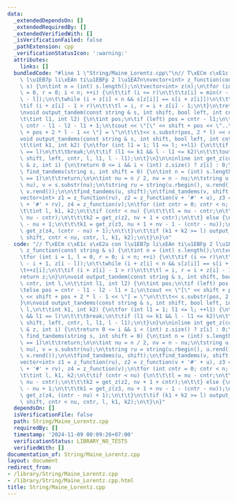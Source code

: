 ```yaml
---
data:
  _extendedDependsOn: []
  _extendedRequiredBy: []
  _extendedVerifiedWith: []
  _isVerificationFailed: false
  _pathExtension: cpp
  _verificationStatusIcon: ':warning:'
  attributes:
    links: []
  bundledCode: "#line 1 \"String/Maine_Lorentz.cpp\"\n// T\xECm c\xE1c x\xE2u con\
    \ l\u1EB7p li\xEAn ti\u1EBFp 2 l\u1EA7n\nvector<int> z_function(const string &\
    \ s) {\n\tint n = (int) s.length();\n\tvector<int> z(n);\n\tfor (int i = 1, l\
    \ = 0, r = 0; i < n; ++i) {\n\t\tif (i <= r)\n\t\t\tz[i] = min(r - i + 1, z[i\
    \ - l]);\n\t\twhile (i + z[i] < n && s[z[i]] == s[i + z[i]])\n\t\t\t++z[i];\n\t\
    \tif (i + z[i] - 1 > r)\n\t\t\tl = i, r = i + z[i] - 1;\n\t}\n\treturn z;\n}\n\
    \nvoid output_tandem(const string & s, int shift, bool left, int cntr, int l,\n\
    \t\tint l1, int l2) {\n\tint pos;\n\tif (left) pos = cntr - l1;\n\telse pos =\
    \ cntr - l1 - l2 - l1 + 1;\n\tcout << \"[\" << shift + pos << \"..\" << shift\
    \ + pos + 2 * l - 1 << \"] = \"\n\t\t\t<< s.substr(pos, 2 * l) << endl;\n}\n\n\
    void output_tandems(const string & s, int shift, bool left, int cntr, int l,\n\
    \t\tint k1, int k2) {\n\tfor (int l1 = 1; l1 <= l; ++l1) {\n\t\tif (left && l1\
    \ == l)\n\t\t\tbreak;\n\t\tif (l1 <= k1 && l - l1 <= k2)\n\t\t\toutput_tandem(s,\
    \ shift, left, cntr, l, l1, l - l1);\n\t}\n}\n\ninline int get_z(const vector<int>\
    \ & z, int i) {\n\treturn 0 <= i && i < (int) z.size() ? z[i] : 0;\n}\n\nvoid\
    \ find_tandems(string s, int shift = 0) {\n\tint n = (int) s.length();\n\tif (n\
    \ == 1)\n\t\treturn;\n\n\tint nu = n / 2, nv = n - nu;\n\tstring u = s.substr(0,\
    \ nu), v = s.substr(nu);\n\tstring ru = string(u.rbegin(), u.rend()), rv = string(v.rbegin(),\
    \ v.rend());\n\n\tfind_tandems(u, shift);\n\tfind_tandems(v, shift + nu);\n\n\t\
    vector<int> z1 = z_function(ru), z2 = z_function(v + '#' + u), z3 =\n\t\t\tz_function(ru\
    \ + '#' + rv), z4 = z_function(v);\n\tfor (int cntr = 0; cntr < n; ++cntr) {\n\
    \t\tint l, k1, k2;\n\t\tif (cntr < nu) {\n\t\t\tl = nu - cntr;\n\t\t\tk1 = get_z(z1,\
    \ nu - cntr);\n\t\t\tk2 = get_z(z2, nv + 1 + cntr);\n\t\t} else {\n\t\t\tl = cntr\
    \ - nu + 1;\n\t\t\tk1 = get_z(z3, nu + 1 + nv - 1 - (cntr - nu));\n\t\t\tk2 =\
    \ get_z(z4, (cntr - nu) + 1);\n\t\t}\n\t\tif (k1 + k2 >= l) output_tandems(s,\
    \ shift, cntr < nu, cntr, l, k1, k2);\n\t}\n}\n"
  code: "// T\xECm c\xE1c x\xE2u con l\u1EB7p li\xEAn ti\u1EBFp 2 l\u1EA7n\nvector<int>\
    \ z_function(const string & s) {\n\tint n = (int) s.length();\n\tvector<int> z(n);\n\
    \tfor (int i = 1, l = 0, r = 0; i < n; ++i) {\n\t\tif (i <= r)\n\t\t\tz[i] = min(r\
    \ - i + 1, z[i - l]);\n\t\twhile (i + z[i] < n && s[z[i]] == s[i + z[i]])\n\t\t\
    \t++z[i];\n\t\tif (i + z[i] - 1 > r)\n\t\t\tl = i, r = i + z[i] - 1;\n\t}\n\t\
    return z;\n}\n\nvoid output_tandem(const string & s, int shift, bool left, int\
    \ cntr, int l,\n\t\tint l1, int l2) {\n\tint pos;\n\tif (left) pos = cntr - l1;\n\
    \telse pos = cntr - l1 - l2 - l1 + 1;\n\tcout << \"[\" << shift + pos << \"..\"\
    \ << shift + pos + 2 * l - 1 << \"] = \"\n\t\t\t<< s.substr(pos, 2 * l) << endl;\n\
    }\n\nvoid output_tandems(const string & s, int shift, bool left, int cntr, int\
    \ l,\n\t\tint k1, int k2) {\n\tfor (int l1 = 1; l1 <= l; ++l1) {\n\t\tif (left\
    \ && l1 == l)\n\t\t\tbreak;\n\t\tif (l1 <= k1 && l - l1 <= k2)\n\t\t\toutput_tandem(s,\
    \ shift, left, cntr, l, l1, l - l1);\n\t}\n}\n\ninline int get_z(const vector<int>\
    \ & z, int i) {\n\treturn 0 <= i && i < (int) z.size() ? z[i] : 0;\n}\n\nvoid\
    \ find_tandems(string s, int shift = 0) {\n\tint n = (int) s.length();\n\tif (n\
    \ == 1)\n\t\treturn;\n\n\tint nu = n / 2, nv = n - nu;\n\tstring u = s.substr(0,\
    \ nu), v = s.substr(nu);\n\tstring ru = string(u.rbegin(), u.rend()), rv = string(v.rbegin(),\
    \ v.rend());\n\n\tfind_tandems(u, shift);\n\tfind_tandems(v, shift + nu);\n\n\t\
    vector<int> z1 = z_function(ru), z2 = z_function(v + '#' + u), z3 =\n\t\t\tz_function(ru\
    \ + '#' + rv), z4 = z_function(v);\n\tfor (int cntr = 0; cntr < n; ++cntr) {\n\
    \t\tint l, k1, k2;\n\t\tif (cntr < nu) {\n\t\t\tl = nu - cntr;\n\t\t\tk1 = get_z(z1,\
    \ nu - cntr);\n\t\t\tk2 = get_z(z2, nv + 1 + cntr);\n\t\t} else {\n\t\t\tl = cntr\
    \ - nu + 1;\n\t\t\tk1 = get_z(z3, nu + 1 + nv - 1 - (cntr - nu));\n\t\t\tk2 =\
    \ get_z(z4, (cntr - nu) + 1);\n\t\t}\n\t\tif (k1 + k2 >= l) output_tandems(s,\
    \ shift, cntr < nu, cntr, l, k1, k2);\n\t}\n}"
  dependsOn: []
  isVerificationFile: false
  path: String/Maine_Lorentz.cpp
  requiredBy: []
  timestamp: '2024-11-09 00:09:26+07:00'
  verificationStatus: LIBRARY_NO_TESTS
  verifiedWith: []
documentation_of: String/Maine_Lorentz.cpp
layout: document
redirect_from:
- /library/String/Maine_Lorentz.cpp
- /library/String/Maine_Lorentz.cpp.html
title: String/Maine_Lorentz.cpp
---
```

